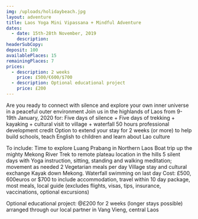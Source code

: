 ```yaml
---
img: /uploads/holidaybeach.jpg
layout: adventure
title: Laos Yoga Mini Vipassana + Mindful Adventure
dates:
  - date: 15th-28th November, 2019
    description: 
headerSubCopy: 
deposit: 100
availablePlaces: 15
remainingPlaces: 7
prices:
  - description: 2 weeks
    price: £500/€600/$700
  - description: Optional educational project
    price: £200
---
```


Are you ready to connect with silence and explore your own
inner universe in a peaceful outer environment
Join us in the highlands of Laos from 9-19th January, 2020 for:
Five days of silence + Five days of trekking + kayaking + cultural
visit to village + waterfall
50 hours professional development credit
Option to extend your stay for 2 weeks (or more) to help build
schools, teach English to children and learn about Lao culture

To include:
Time to explore Luang Prabang in Northern Laos
Boat trip up the mighty Mekong River
Trek to remote plateau location in the hills
5 silent days with Yoga instruction, sitting, standing and walking meditation; movement as needed
2 Vegetarian meals per day
Village stay and cultural exchange
Kayak down Mekong.
Waterfall swimming on last day
Cost: £500, 600euros or $700 to include accommodation, travel within 10 day
package, most meals, local guide (excludes flights, visas, tips, insurance, vaccinations, optional
excursions)

Optional educational project: @£200 for 2 weeks (longer stays possible) arranged
through our local partner in Vang Vieng, central Laos
